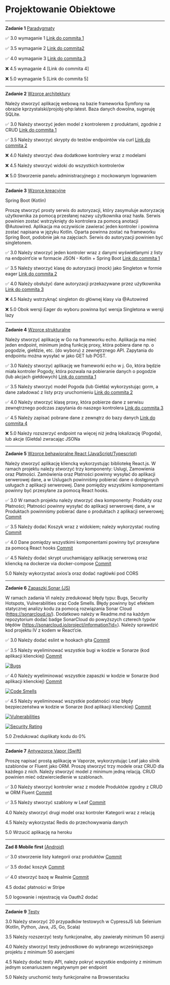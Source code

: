 # Projektowanie Obiektowe

---

**Zadanie 1** [Paradygmaty](https://github.com/ewakobrzynska/ProjektowanieObiektowe/tree/main/Ex1)

:white_check_mark: 3.0 wymaganie 1 [Link do commita 1](https://github.com/ewakobrzynska/ProjektowanieObiektowe/commit/74023fc667eb6dd1cd4a1171e3407b9bddb1728a)

:white_check_mark: 3.5 wymaganie 2 [Link do commita2 ](https://github.com/ewakobrzynska/ProjektowanieObiektowe/commit/1a519005ee0ef9576fd65224086cc049fdfb8c66)

:white_check_mark: 4.0 wymaganie 3 [Link do commita 3](https://github.com/ewakobrzynska/ProjektowanieObiektowe/commit/08411c291aac247d95cea9ade837456a4439797b)

:x: 4.5 wymaganie 4 [Link do commita 4]

:x: 5.0 wymaganie 5 [Link do commita 5]

---

**Zadanie 2** [Wzorce architektury](https://github.com/ewakobrzynska/ProjektowanieObiektowe/tree/main/zadanie2/my_project_name)

Należy stworzyć aplikację webową na bazie frameworka Symfony na obrazie kprzystalski/projobj-php:latest. Baza danych dowolna, sugeruję SQLite.

:white_check_mark:  3.0 Należy stworzyć jeden model z kontrolerem z produktami, zgodnie z CRUD [Link do commita 1](https://github.com/ewakobrzynska/ProjektowanieObiektowe/commit/d8cd7c3655b3476206e4a5b7022b1917f691666d)

:white_check_mark:  3.5 Należy stworzyć skrypty do testów endpointów via curl [Link do commita 2](https://github.com/ewakobrzynska/ProjektowanieObiektowe/commit/eb0ddea405673c0308b07c22afd925fd60e72c09)

:x: 4.0 Należy stworzyć dwa dodatkowe kontrolery wraz z modelami

:x: 4.5 Należy stworzyć widoki do wszystkich kontrolerów

:x: 5.0 Stworzenie panelu administracyjnego z mockowanym logowaniem 

---

**Zadanie 3** [Wzorce kreacyjne](https://github.com/ewakobrzynska/ProjektowanieObiektowe/tree/main/ex3-0)

Spring Boot (Kotlin)

Proszę stworzyć prosty serwis do autoryzacji, który zasymuluje autoryzację użytkownika za pomocą przesłanej nazwy użytkownika oraz hasła. Serwis powinien zostać wstrzyknięty do kontrolera za pomocą anotacji @Autowired. Aplikacja ma oczywiście zawierać jeden kontroler i powinna zostać napisana w języku Kotlin. Oparta powinna zostać na frameworku Spring Boot, podobnie jak na zajęciach. Serwis do autoryzacji powinien być singletonem.

:white_check_mark: 3.0 Należy stworzyć jeden kontroler wraz z danymi wyświetlanymi z listy na endpoint’cie w formacie JSON - Kotlin + Spring Boot [Link do commita 1](https://github.com/ewakobrzynska/ProjektowanieObiektowe/commit/5285ed650610766f93ccde4ce3e50d7e9b2f3f27)

:white_check_mark: 3.5 Należy stworzyć klasę do autoryzacji (mock) jako Singleton w formie eager [Link do commita 2](https://github.com/ewakobrzynska/ProjektowanieObiektowe/commit/2dc5631a7d659f1c2492cd2b1ad171d01877725e)

:white_check_mark: 4.0 Należy obsłużyć dane autoryzacji przekazywane przez użytkownika [Link do commita 3](https://github.com/ewakobrzynska/ProjektowanieObiektowe/commit/a53807eeabbf9c767ef49572ba02da033a876124)

:x: 4.5 Należy wstrzyknąć singleton do głównej klasy via @Autowired

:x: 5.0 Obok wersji Eager do wyboru powinna być wersja Singletona w wersji lazy

---

**Zadanie 4** [Wzorce strukturalne](https://github.com/ewakobrzynska/ProjektowanieObiektowe/tree/main/ex4)

Należy stworzyć aplikację w Go na frameworku echo. Aplikacja ma mieć jeden endpoint, minimum jedną funkcję proxy, która pobiera dane np. o pogodzie, giełdzie, etc. (do wyboru) z zewnętrznego API. Zapytania do endpointu można wysyłać w jako GET lub POST.

:white_check_mark: 3.0 Należy stworzyć aplikację we frameworki echo w j. Go, która będzie miała kontroler Pogody, która pozwala na pobieranie danych o pogodzie (lub akcjach giełdowych) [Link do commita 1](https://github.com/ewakobrzynska/ProjektowanieObiektowe/commit/07c2e7f1a55344dd219d36f95650418221880668)

:white_check_mark: 3.5 Należy stworzyć model Pogoda (lub Giełda) wykorzystując gorm, a dane załadować z listy przy uruchomieniu [Link do commita 2](https://github.com/ewakobrzynska/ProjektowanieObiektowe/commit/ec749452cd4ad4545ce2d7039ecb5c232f98c5e1)

:white_check_mark: 4.0 Należy stworzyć klasę proxy, która pobierze dane z serwisu zewnętrznego podczas zapytania do naszego kontrolera [Link do commita 3](https://github.com/ewakobrzynska/ProjektowanieObiektowe/commit/28e667607a5448ecb39829d389bf2e0930de59f5)

:white_check_mark: 4.5 Należy zapisać pobrane dane z zewnątrz do bazy danych [Link do commita 4](https://github.com/ewakobrzynska/ProjektowanieObiektowe/commit/c938d9147e80daf20e9d350dc3a59bf9d5d64547)

:x: 5.0 Należy rozszerzyć endpoint na więcej niż jedną lokalizację (Pogoda), lub akcje (Giełda) zwracając JSONa

---

**Zadanie 5** [Wzorce behawioralne React (JavaScript/Typescript)](https://github.com/ewakobrzynska/ProjektowanieObiektowe/tree/main/ex5)

Należy stworzyć aplikację kliencką wykorzystując bibliotekę React.js. W ramach projektu należy stworzyć trzy komponenty: Uslugi, Zamowienia oraz Płatności. Zamówienia oraz Płatności powinny wysyłać do aplikacji serwerowej dane, a w Uslugach powinniśmy pobierać dane o dostępnych usługach z aplikacji serwerowej. Dane pomiędzy wszystkimi komponentami powinny być przesyłane za pomocą React hooks.

:white_check_mark: 3.0 W ramach projektu należy stworzyć dwa komponenty: Produkty oraz Płatności; Płatności powinny wysyłać do aplikacji serwerowej dane, a w Produktach powinniśmy pobierać dane o produktach z aplikacji serwerowej; [Commit](https://github.com/ewakobrzynska/ProjektowanieObiektowe/commit/cf69a03bc40dace3a14a1f8f26dcb12679db7582)

:white_check_mark: 3.5 Należy dodać Koszyk wraz z widokiem; należy wykorzystać routing [Commit](https://github.com/ewakobrzynska/ProjektowanieObiektowe/commit/30868a98194b6f2e35e11314b098e3fae5afe06f)

:white_check_mark: 4.0 Dane pomiędzy wszystkimi komponentami powinny być przesyłane za pomocą React hooks [Commit](https://github.com/ewakobrzynska/ProjektowanieObiektowe/commit/e28e9bd7e6576b5ca752e5b1240667598dc6d9e0)

:white_check_mark: 4.5 Należy dodać skrypt uruchamiający aplikację serwerową oraz kliencką na dockerze via docker-compose [Commit](https://github.com/ewakobrzynska/ProjektowanieObiektowe/commit/814f7b99b501ea5955b111553764144e8232ddb1)

5.0 Należy wykorzystać axios’a oraz dodać nagłówki pod CORS

---

**Zadanie 6** [Zapaszki Sonar (JS)](https://github.com/ewakobrzynska/ProjektowanieObiektowe/tree/main/ex6)

W ramach zadania VI należy zredukować błędy typu: Bugs, Security Hotspots, Vulnerabilities oraz Code Smells. Błędy powinny być efektem statycznej analizy kodu za pomocą rozwiązania Sonar Cloud (https://sonarcloud.io/). Dodatkowo należy w Readme.md na każdym repozytorium dodać badge SonarCloud do powyższych czterech typów błędów (https://sonarcloud.io/project/information?id=). Należy sprawdzić kod projektu IV z kodem w React’cie.

:white_check_mark: 3.0 Należy dodać eslint w hookach gita [Commit](https://github.com/ewakobrzynska/ProjektowanieObiektowe/commit/6bc18b3f41432f089df777ed377f4456a0b151a3)

:white_check_mark: 3.5 Należy wyeliminować wszystkie bugi w kodzie w Sonarze (kod aplikacji klienckiej) [Commit](https://github.com/ewakobrzynska/ProjektowanieObiektowe/commit/9319907fd712a4e6b97de866c7d07a8629195ac5)

[![Bugs](https://sonarcloud.io/api/project_badges/measure?project=ewakobrzynska_ProjektowanieObiektowe&metric=bugs)](https://sonarcloud.io/summary/new_code?id=ewakobrzynska_ProjektowanieObiektowe)

:white_check_mark: 4.0 Należy wyeliminować wszystkie zapaszki w kodzie w Sonarze (kod aplikacji klienckiej) [Commit](https://github.com/ewakobrzynska/ProjektowanieObiektowe/commit/deb104b9adc65e8338c9c3dfffa2332728193c54)

[![Code Smells](https://sonarcloud.io/api/project_badges/measure?project=ewakobrzynska_ProjektowanieObiektowe&metric=code_smells)](https://sonarcloud.io/summary/new_code?id=ewakobrzynska_ProjektowanieObiektowe)

:white_check_mark: 4.5 Należy wyeliminować wszystkie podatności oraz błędy bezpieczeństwa w kodzie w Sonarze (kod aplikacji klienckiej) [Commit](https://github.com/ewakobrzynska/ProjektowanieObiektowe/commit/29150ef6ce8a18f5300b4f9aaf471db806df84a7)

[![Vulnerabilities](https://sonarcloud.io/api/project_badges/measure?project=ewakobrzynska_ProjektowanieObiektowe&metric=vulnerabilities)](https://sonarcloud.io/summary/new_code?id=ewakobrzynska_ProjektowanieObiektowe)

[![Security Rating](https://sonarcloud.io/api/project_badges/measure?project=ewakobrzynska_ProjektowanieObiektowe&metric=security_rating)](https://sonarcloud.io/summary/new_code?id=ewakobrzynska_ProjektowanieObiektowe)

5.0 Zredukować duplikaty kodu do 0%

---

**Zadanie 7** [Antywzorce Vapor (Swift)](https://github.com/ewakobrzynska/ProjektowanieObiektowe/tree/main/ex7)

Proszę napisać prostą aplikację w Vaporze, wykorzystując Leaf jako silnik szablonów or Fluent jako ORM. Proszę stworzyć trzy modele oraz CRUD dla każdego z nich. Należy stworzyć model z minimum jedną relacją. CRUD powinien mieć odzwierciedlenie w szablonach.

:white_check_mark: 3.0 Należy stworzyć kontroler wraz z modele Produktów zgodny z CRUD w ORM Fluent [Commit](https://github.com/ewakobrzynska/ProjektowanieObiektowe/commit/4013e6928e8af5a0ca974d6321297a285917bca4)

:white_check_mark: 3.5 Należy stworzyć szablony w Leaf [Commit](https://github.com/ewakobrzynska/ProjektowanieObiektowe/commit/14b844c1ffe4c604eb2fe4f2f005280846193ef1)

4.0 Należy stworzyć drugi model oraz kontroler Kategorii wraz z relacją

4.5 Należy wykorzystać Redis do przechowywania danych

5.0 Wrzucić aplikację na heroku

---

**Zad 8 Mobile first** [(Android)](https://github.com/ewakobrzynska/ProjektowanieObiektowe/tree/main/ex8)

:white_check_mark: 3.0 stworzenie listy kategorii oraz produktów [Commit](https://github.com/ewakobrzynska/ProjektowanieObiektowe/commit/42ef576932a57cb60298bcf613bc41cece40e124)

:white_check_mark: 3.5 dodać koszyk [Commit](https://github.com/ewakobrzynska/ProjektowanieObiektowe/commit/752755d2b3e5e0ee9f44d79e9de6666bb4462f37)

:white_check_mark: 4.0 stworzyć bazę w Realmie [Commit](https://github.com/ewakobrzynska/ProjektowanieObiektowe/commit/54fcb863542177620fd74d828c26bf32251e33b5)

4.5 dodać płatności w Stripe

5.0 logowanie i rejestrację via Oauth2 dodać

---

**Zadanie 9** [Testy]()
 
3.0 Należy stworzyć 20 przypadków testowych w CypressJS lub Selenium (Kotlin, Python, Java, JS, Go, Scala)

3.5 Należy rozszerzyć testy funkcjonalne, aby zawierały minimum 50 asercji

4.0 Należy stworzyć testy jednostkowe do wybranego wcześniejszego projektu z minimum 50 asercjami

4.5 Należy dodać testy API, należy pokryć wszystkie endpointy z minimum jednym scenariuszem negatywnym per endpoint

5.0 Należy uruchomić testy funkcjonalne na Browserstacku



